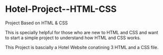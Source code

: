# Hotel-Project--HTML-CSS
Project Based on HTML &amp; CSS

This is specially helpful for those who are new to HTML and CSS and want to start a simple project to understand how HTML and CSS works.

This Project is bascially a Hotel Website conatining 3 HTML and a CSS file.
